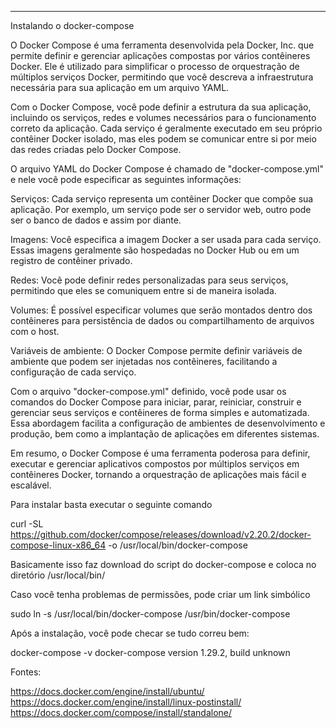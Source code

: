 ---
Instalando o docker-compose

O Docker Compose é uma ferramenta desenvolvida pela Docker, Inc. que permite definir e gerenciar aplicações compostas por vários contêineres Docker. Ele é utilizado para simplificar o processo de orquestração de múltiplos serviços Docker, permitindo que você descreva a infraestrutura necessária para sua aplicação em um arquivo YAML.

Com o Docker Compose, você pode definir a estrutura da sua aplicação, incluindo os serviços, redes e volumes necessários para o funcionamento correto da aplicação. Cada serviço é geralmente executado em seu próprio contêiner Docker isolado, mas eles podem se comunicar entre si por meio das redes criadas pelo Docker Compose.

O arquivo YAML do Docker Compose é chamado de "docker-compose.yml" e nele você pode especificar as seguintes informações:

Serviços: Cada serviço representa um contêiner Docker que compõe sua aplicação. Por exemplo, um serviço pode ser o servidor web, outro pode ser o banco de dados e assim por diante.

Imagens: Você especifica a imagem Docker a ser usada para cada serviço. Essas imagens geralmente são hospedadas no Docker Hub ou em um registro de contêiner privado.

Redes: Você pode definir redes personalizadas para seus serviços, permitindo que eles se comuniquem entre si de maneira isolada.

Volumes: É possível especificar volumes que serão montados dentro dos contêineres para persistência de dados ou compartilhamento de arquivos com o host.

Variáveis de ambiente: O Docker Compose permite definir variáveis de ambiente que podem ser injetadas nos contêineres, facilitando a configuração de cada serviço.

Com o arquivo "docker-compose.yml" definido, você pode usar os comandos do Docker Compose para iniciar, parar, reiniciar, construir e gerenciar seus serviços e contêineres de forma simples e automatizada. Essa abordagem facilita a configuração de ambientes de desenvolvimento e produção, bem como a implantação de aplicações em diferentes sistemas.

Em resumo, o Docker Compose é uma ferramenta poderosa para definir, executar e gerenciar aplicativos compostos por múltiplos serviços em contêineres Docker, tornando a orquestração de aplicações mais fácil e escalável.

Para instalar basta executar o seguinte comando

 curl -SL https://github.com/docker/compose/releases/download/v2.20.2/docker-compose-linux-x86_64 -o /usr/local/bin/docker-compose

Basicamente isso faz download do script do docker-compose e coloca no diretório /usr/local/bin/

Caso você tenha problemas de permissões, pode criar um link simbólico

 sudo ln -s /usr/local/bin/docker-compose /usr/bin/docker-compose

Após a instalação, você pode checar se tudo correu bem:

docker-compose -v
docker-compose version 1.29.2, build unknown

Fontes:

https://docs.docker.com/engine/install/ubuntu/
https://docs.docker.com/engine/install/linux-postinstall/
https://docs.docker.com/compose/install/standalone/
